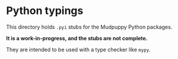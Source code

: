 # Python typings

This directory holds `.pyi` stubs for the Mudpuppy Python packages.

**It is a work-in-progress, and the stubs are not complete.**

They are intended to be used with a type checker like `mypy`.